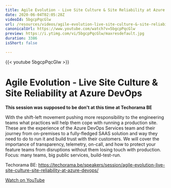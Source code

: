 ```yaml
---
title: Agile Evolution - Live Site Culture & Site Reliability at Azure DevOps
date: 2020-06-04T02:05:28Z
videoId: 5bgcpPqcGlw
url: /resources/videos/agile-evolution-live-site-culture-&-site-reliability-at-azure-devops
canonicalUrl: https://www.youtube.com/watch?v=5bgcpPqcGlw
preview: https://i.ytimg.com/vi/5bgcpPqcGlw/maxresdefault.jpg
duration: 3386
isShort: false

---
```


{{< youtube 5bgcpPqcGlw >}}

# Agile Evolution - Live Site Culture & Site Reliability at Azure DevOps

**This session was supposed to be don't at this time at Techorama BE**

With the shift-left movement pushing more responsibility to the engineering teams what practices will help them cope with running a production site. These are the experience of the Azure DevOps Services team and their journey from on-premises to a fully-fledged SAAS solution and way they need to do to run it and build trust with their customers. We will cover the importance of transparency, telemetry, on-call, and how to protect your feature teams from disruptions without them losing touch with production. Focus: many teams, big public services, build-test-run.

Techorama BE: https://techorama.be/speakers/session/agile-evolution-live-site-culture-site-reliability-at-azure-devops/

[Watch on YouTube](https://www.youtube.com/watch?v=5bgcpPqcGlw)


